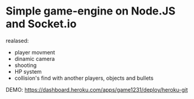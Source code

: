 # Simple game-engine on Node.JS and Socket.io

realased:

- player movment
- dinamic camera
- shooting
- HP system
- collision's find with another players, objects and bullets


DEMO: https://dashboard.heroku.com/apps/game1231/deploy/heroku-git
